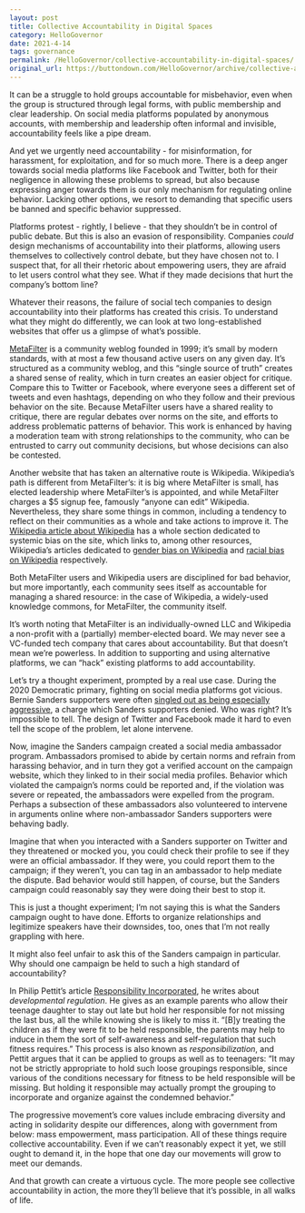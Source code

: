 ```yaml
---
layout: post
title: Collective Accountability in Digital Spaces
category: HelloGovernor
date: 2021-4-14
tags: governance
permalink: /HelloGovernor/collective-accountability-in-digital-spaces/
original_url: https://buttondown.com/HelloGovernor/archive/collective-accountability-in-digital-spaces/
---
```


It can be a struggle to hold groups accountable for misbehavior, even when the group is structured through legal forms, with public membership and clear leadership. On social media platforms populated by anonymous accounts, with membership and leadership often informal and invisible, accountability feels like a pipe dream.

And yet we urgently need accountability - for misinformation, for harassment, for exploitation, and for so much more. There is a deep anger towards social media platforms like Facebook and Twitter, both for their negligence in allowing these problems to spread, but also because expressing anger towards them is our only mechanism for regulating online behavior. Lacking other options, we resort to demanding that specific users be banned and specific behavior suppressed.

Platforms protest - rightly, I believe - that they shouldn’t be in control of public debate. But this is also an evasion of responsibility. Companies _could_ design mechanisms of accountability into their platforms, allowing users themselves to collectively control debate, but they have chosen not to. I suspect that, for all their rhetoric about empowering users, they are afraid to let users control what they see. What if they made decisions that hurt the company’s bottom line?

Whatever their reasons, the failure of social tech companies to design accountability into their platforms has created this crisis. To understand what they might do differently, we can look at two long-established websites that offer us a glimpse of what’s possible.

[MetaFilter](https://www.metafilter.com/?utm_source=HelloGovernor&utm_medium=email&utm_campaign=collective-accountability-in-digital-spaces) is a community weblog founded in 1999; it’s small by modern standards, with at most a few thousand active users on any given day. It’s structured as a community weblog, and this “single source of truth” creates a shared sense of reality, which in turn creates an easier object for critique. Compare this to Twitter or Facebook, where everyone sees a different set of tweets and even hashtags, depending on who they follow and their previous behavior on the site. Because MetaFilter users have a shared reality to critique, there are regular debates over norms on the site, and efforts to address problematic patterns of behavior. This work is enhanced by having a moderation team with strong relationships to the community, who can be entrusted to carry out community decisions, but whose decisions can also be contested.

Another website that has taken an alternative route is Wikipedia. Wikipedia’s path is different from MetaFilter’s: it is big where MetaFilter is small, has elected leadership where MetaFilter’s is appointed, and while MetaFilter charges a $5 signup fee, famously “anyone can edit” Wikipedia. Nevertheless, they share some things in common, including a tendency to reflect on their communities as a whole and take actions to improve it. The [Wikipedia article about Wikipedia](https://en.wikipedia.org/wiki/Wikipedia?utm_source=HelloGovernor&utm_medium=email&utm_campaign=collective-accountability-in-digital-spaces#Coverage_of_topics_and_systemic_bias) has a whole section dedicated to systemic bias on the site, which links to, among other resources, Wikipedia’s articles dedicated to [gender bias on Wikipedia](https://en.wikipedia.org/wiki/Gender_bias_on_Wikipedia?utm_source=HelloGovernor&utm_medium=email&utm_campaign=collective-accountability-in-digital-spaces) and [racial bias on Wikipedia](https://en.wikipedia.org/wiki/Racial_bias_on_Wikipedia?utm_source=HelloGovernor&utm_medium=email&utm_campaign=collective-accountability-in-digital-spaces) respectively.

Both MetaFilter users and Wikipedia users are disciplined for bad behavior, but more importantly, each community sees itself as accountable for managing a shared resource: in the case of Wikipedia, a widely-used knowledge commons, for MetaFilter, the community itself.

It’s worth noting that MetaFilter is an individually-owned LLC and Wikipedia a non-profit with a (partially) member-elected board. We may never see a VC-funded tech company that cares about accountability. But that doesn’t mean we’re powerless. In addition to supporting and using alternative platforms, we can “hack” existing platforms to add accountability.

Let’s try a thought experiment, prompted by a real use case. During the 2020 Democratic primary, fighting on social media platforms got vicious. Bernie Sanders supporters were often [singled out as being especially aggressive](https://www.cnn.com/2020/02/07/politics/bernie-sanders-social-media-attacks-invs/index.html?utm_source=HelloGovernor&utm_medium=email&utm_campaign=collective-accountability-in-digital-spaces), a charge which Sanders supporters denied. Who was right? It’s impossible to tell. The design of Twitter and Facebook made it hard to even tell the scope of the problem, let alone intervene.

Now, imagine the Sanders campaign created a social media ambassador program. Ambassadors promised to abide by certain norms and refrain from harassing behavior, and in turn they got a verified account on the campaign website, which they linked to in their social media profiles. Behavior which violated the campaign’s norms could be reported and, if the violation was severe or repeated, the ambassadors were expelled from the program. Perhaps a subsection of these ambassadors also volunteered to intervene in arguments online where non-ambassador Sanders supporters were behaving badly.

Imagine that when you interacted with a Sanders supporter on Twitter and they threatened or mocked you, you could check their profile to see if they were an official ambassador. If they were, you could report them to the campaign; if they weren’t, you can tag in an ambassador to help mediate the dispute. Bad behavior would still happen, of course, but the Sanders campaign could reasonably say they were doing their best to stop it.

This is just a thought experiment; I’m not saying this is what the Sanders campaign ought to have done. Efforts to organize relationships and legitimize speakers have their downsides, too, ones that I’m not really grappling with here.

It might also feel unfair to ask this of the Sanders campaign in particular. Why should one campaign be held to such a high standard of accountability?

In Philip Pettit’s article [Responsibility Incorporated](https://www.jstor.org/stable/10.1086/510695?utm_source=HelloGovernor&utm_medium=email&utm_campaign=collective-accountability-in-digital-spaces), he writes about _developmental regulation_. He gives as an example parents who allow their teenage daughter to stay out late but hold her responsible for not missing the last bus, all the while knowing she is likely to miss it. “\[B\]y treating the children as if they were fit to be held responsible, the parents may help to induce in them the sort of self-awareness and self-regulation that such fitness requires.” This process is also known as _responsibilization_, and Pettit argues that it can be applied to groups as well as to teenagers: “It may not be strictly appropriate to hold such loose groupings responsible, since various of the conditions necessary for fitness to be held responsible will be missing. But holding it responsible may actually prompt the grouping to incorporate and organize against the condemned behavior.”

The progressive movement’s core values include embracing diversity and acting in solidarity despite our differences, along with government from below: mass empowerment, mass participation. All of these things require collective accountability. Even if we can’t reasonably expect it yet, we still ought to demand it, in the hope that one day our movements will grow to meet our demands.

And that growth can create a virtuous cycle. The more people see collective accountability in action, the more they’ll believe that it’s possible, in all walks of life.
